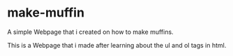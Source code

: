 # make-muffin
A simple Webpage that i created on how to make muffins.

This is a Webpage that i made after learning about the ul and ol tags in html.
